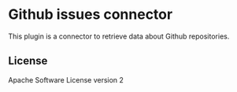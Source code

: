 # Github issues connector

This plugin is a connector to retrieve data about Github repositories.

## License
Apache Software License version 2
